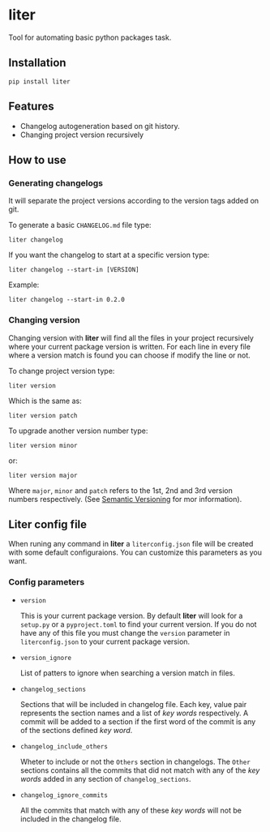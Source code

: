 # liter

Tool for automating basic python packages task.

## Installation

```shell
pip install liter
```

## Features

- Changelog autogeneration based on git history.
- Changing project version recursively
  
## How to use

### Generating changelogs

It will separate the project versions according to the version tags added on git.

To generate a basic `CHANGELOG.md` file type:

```shell
liter changelog
```

If you want the changelog to start at a specific version type:

```shell
liter changelog --start-in [VERSION]
```

Example:

```shell
liter changelog --start-in 0.2.0
```

### Changing version

Changing version with **liter** will find all the files in your project recursively where your current package version is written. For each line in every file where a version match is found you can choose if modify the line or not.

To change project version type:

```shell
liter version
```

Which is the same as:

```shell
liter version patch
```

To upgrade another version number type:

```shell
liter version minor
```

or:

```shell
liter version major
```

Where `major`, `minor` and `patch` refers to the 1st, 2nd and 3rd version numbers respectively. (See [Semantic Versioning](https://semver.org/) for mor information).

## Liter config file

When runing any command in **liter** a `literconfig.json` file will be created with some default configuraions. You can customize this parameters as you want.

### Config parameters

- `version`

    This is your current package version. By default **liter** will look for a `setup.py` or a `pyproject.toml` to find your current version. If you do not have any of this file you must change the `version` parameter in `literconfig.json` to your current package version.

- `version_ignore`

    List of patters to ignore when searching a version match in files.

- `changelog_sections`

    Sections that will be included in changelog file. Each key, value pair represents the section names and a list of *key words* respectively. A commit will be added to a section if the first word of the commit is any of the sections defined *key word*.

- `changelog_include_others`

    Wheter to include or not the `Others` section in changelogs. The `Other` sections contains all the commits that did not match with any of the *key words* added in any section of `changelog_sections`.

- `changelog_ignore_commits`

    All the commits that match with any of these *key words* will not be included in the changelog file.
